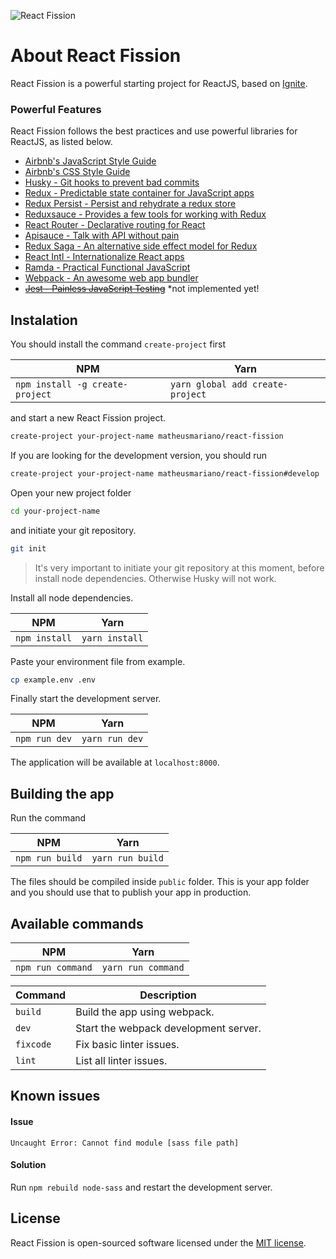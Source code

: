 ![React Fission](http://i.imgur.com/9chIyMg.png)

# About React Fission
React Fission is a powerful starting project for ReactJS, based on [Ignite](https://github.com/infinitered/ignite).

### Powerful Features

React Fission follows the best practices and use powerful libraries for ReactJS, as listed below.
- [Airbnb's JavaScript Style Guide](https://github.com/airbnb/javascript)
- [Airbnb's CSS Style Guide](https://github.com/airbnb/css)
- [Husky - Git hooks to prevent bad commits](https://github.com/typicode/husky)
- [Redux - Predictable state container for JavaScript apps](https://github.com/reactjs/redux)
- [Redux Persist - Persist and rehydrate a redux store](https://github.com/rt2zz/redux-persist)
- [Reduxsauce - Provides a few tools for working with Redux](https://github.com/skellock/reduxsauce)
- [React Router - Declarative routing for React](https://github.com/ReactTraining/react-router)
- [Apisauce - Talk with API without pain](https://github.com/skellock/apisauce)
- [Redux Saga - An alternative side effect model for Redux](https://github.com/redux-saga/redux-saga/)
- [React Intl - Internationalize React apps](https://github.com/yahoo/react-intl)
- [Ramda - Practical Functional JavaScript](https://github.com/ramda/ramda/)
- [Webpack - An awesome web app bundler](https://github.com/webpack/webpack)
- ~~[Jest - Painless JavaScript Testing](https://github.com/facebook/jest/)~~ *not implemented yet!

## Instalation

You should install the command `create-project` first

 NPM | Yarn
-----|------
`npm install -g create-project` | `yarn global add create-project`

and start a new React Fission project.

``` sh
create-project your-project-name matheusmariano/react-fission
```

If you are looking for the development version, you should run

``` sh
create-project your-project-name matheusmariano/react-fission#develop
```

Open your new project folder

``` sh
cd your-project-name
```

and initiate your git repository.

``` sh
git init
```

> It's very important to initiate your git repository at this moment, before install node dependencies.
Otherwise Husky will not work.

Install all node dependencies.

NPM | Yarn
----|-----
`npm install` | `yarn install`

Paste your environment file from example.

``` sh
cp example.env .env
```

Finally start the development server.

NPM | Yarn
----|-----
`npm run dev` | `yarn run dev`

The application will be available at `localhost:8000`.

## Building the app

Run the command

NPM | Yarn
----|-----
`npm run build` | `yarn run build`

The files should be compiled inside `public` folder. This is your app folder and you should use that
to publish your app in production.

## Available commands

NPM | Yarn
----|-----
`npm run command` | `yarn run command`

Command | Description
--------|------------
`build` | Build the app using webpack.
`dev` | Start the webpack development server.
`fixcode` | Fix basic linter issues.
`lint` | List all linter issues.

## Known issues

#### Issue
`Uncaught Error: Cannot find module [sass file path]`
#### Solution
Run `npm rebuild node-sass` and restart the development server.

## License

React Fission is open-sourced software licensed under the [MIT license](http://opensource.org/licenses/MIT).
